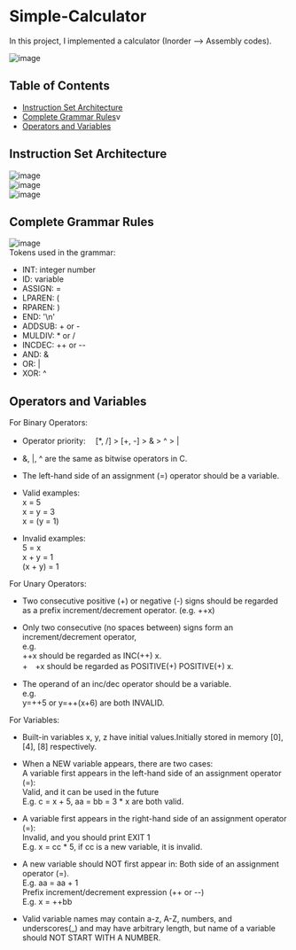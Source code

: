 # Simple-Calculator
In this project, I implemented a calculator (Inorder --> Assembly codes).   
  
  
![image](https://user-images.githubusercontent.com/86723888/154808696-8d832452-c058-478b-b5cc-455271b7301c.png)

## Table of Contents
* [Instruction Set Architecture](#Instruction-Set-Architecture)
* [Complete Grammar Rules](#Complete-Grammar-Rules)v
* [Operators and Variables](#Operators-and-Variables)

## Instruction Set Architecture
![image](https://user-images.githubusercontent.com/86723888/154809236-c54a9738-5103-45c8-9b00-96467b925b50.png)  
![image](https://user-images.githubusercontent.com/86723888/154809243-94a3145b-6379-4ac2-b0e1-4f10993b33d6.png)  
![image](https://user-images.githubusercontent.com/86723888/154809225-9dd4f54c-1456-4c4b-bf42-d887927f9eaf.png)  

  

## Complete Grammar Rules

    
![image](https://user-images.githubusercontent.com/86723888/154809349-ab823610-0e89-4b33-ab91-3ab8c3b4246b.png)   
Tokens used in the grammar:  
- INT: integer number 
- ID: variable
- ASSIGN: =
- LPAREN: (
- RPAREN: )
- END: '\n'
- ADDSUB: + or -
- MULDIV: * or /
- INCDEC: ++ or --
- AND: &
- OR: |
- XOR: ^  

## Operators and Variables
For Binary Operators:  
- Operator priority: 　[*, /] > [+, -] > & > ^ > |  
- &, |, ^ are the same as bitwise operators in C.
- The left-hand side of an assignment (=) operator should be a variable.
- Valid examples:  
  x = 5  
  x = y = 3  
  x = (y = 1)    
    
- Invalid examples:  
  5 = x  
  x + y = 1  
  (x + y) = 1  
  
For Unary Operators:
- Two consecutive positive (+) or negative (-) signs should be regarded as a prefix increment/decrement operator. (e.g. ++x)  
- Only two consecutive (no spaces between) signs form an increment/decrement operator,   
  e.g.    
  ++x should be regarded as INC(++) x.  
  +　+x should be regarded as POSITIVE(+) POSITIVE(+) x.  

- The operand of an inc/dec operator should be a variable.  
  e.g.   
  y=++5 or y=++(x+6) are both INVALID.   

For Variables:  
- Built-in variables x, y, z have initial values.Initially stored in memory [0], [4], [8] respectively.
- When a NEW variable appears, there are two cases:  
  A variable first appears in the left-hand side of an assignment operator (=):   
    Valid, and it can be used in the future  
      E.g. c = x + 5, aa = bb = 3 * x are both valid.  

- A variable first appears in the right-hand side of an assignment operator (=):  
    Invalid, and you should print EXIT 1  
      E.g. x = cc * 5, if cc is a new variable, it is invalid.  

- A new variable should NOT first appear in: 
  Both side of an assignment operator (=).    
    E.g. aa = aa + 1  
  Prefix increment/decrement expression (++ or --)  
    E.g. x = ++bb  
- Valid variable names may contain a-z, A-Z, numbers, and underscores(_) and may have arbitrary length, but name of a variable should NOT START WITH A NUMBER.












